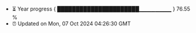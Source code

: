 - ⏳ Year progress { ██████████████████████▁▁▁▁▁▁▁▁ } 76.55 %
- ⏰ Updated on Mon, 07 Oct 2024 04:26:30 GMT

